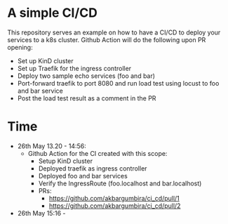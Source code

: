 # A simple CI/CD
This repository serves an example on how to have a CI/CD to deploy your services to a k8s cluster.
Github Action will do the following upon PR opening:
- Set up KinD cluster
- Set up Traefik for the ingress controller
- Deploy two sample echo services (foo and bar)
- Port-forward traefik to port 8080 and run load test using locust to foo and bar service
- Post the load test result as a comment in the PR

# Time
- 26th May 13.20 - 14:56:
  - Github Action for the CI created with this scope:
    - Setup KinD cluster
    - Deployed traefik as ingress controller
    - Deployed foo and bar services
    - Verify the IngressRoute (foo.localhost and bar.localhost)
    - PRs:
      - https://github.com/akbargumbira/ci_cd/pull/1 
      - https://github.com/akbargumbira/ci_cd/pull/2
- 26th May 15:16 - 